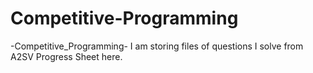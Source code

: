 # Competitive-Programming
-Competitive_Programming-
I am storing files of questions I solve from A2SV Progress Sheet here.
